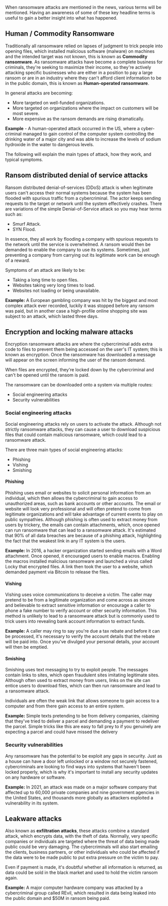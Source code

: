 When ransomware attacks are mentioned in the news, various terms will be mentioned. Having an awareness of some of these key headline terms is useful to gain a better insight into what has happened.

## Human / Commodity Ransomware

Traditionally all ransomware relied on lapses of judgment to trick people into opening files, which installed malicious software (malware) on machines and the intended target was not known, this is known as **Commodity ransomware**. As ransomware attacks have become a complete business for criminals, they're seeking to maximize their income, so they're actively attacking specific businesses who are either in a position to pay a large ransom or are in an industry where they can't afford client information to be in the public domain, this is known as **Human-operated ransomware**.

In general attacks are becoming:

- More targeted on well-funded organizations.
- More targeted on organizations where the impact on customers will be most severe.
- More expensive as the ransom demands are rising dramatically.

**Example** - A human-operated attack occurred in the US, where a cyber-criminal managed to gain control of the computer system controlling the drinking water of a major city and was able to increase the levels of sodium hydroxide in the water to dangerous levels.

The following will explain the main types of attack, how they work, and typical symptoms.

## Ransom distributed denial of service attacks

Ransom distributed denial-of-services (DDoS) attack is when legitimate users can't access their normal systems because the system has been flooded with spurious traffic from a cybercriminal. The actor keeps sending requests to the target or network until the system effectively crashes. There are variations of the simple Denial-of-Service attack so you may hear terms such as:

- Smurf Attack.
- SYN Flood.

In essence, they all work by flooding a company with spurious requests to the network until the service is overwhelmed. A ransom would then be demanded to enable the company to use its systems. Sometimes, just preventing a company from carrying out its legitimate work can be enough of a reward.

Symptoms of an attack are likely to be:

- Taking a long time to open files.
- Websites taking very long times to load.
- Websites not loading or being unavailable.

**Example:** A European gambling company was hit by the biggest and most complex attack ever recorded, luckily it was stopped before any ransom was paid, but in another case a high-profile online shopping site was subject to an attack, which lasted three days.

## Encryption and locking malware attacks

Encryption ransomware attacks are where the cybercriminal adds extra code to files to prevent them being accessed on the user's IT system; this is known as encryption. Once the ransomware has downloaded a message will appear on the screen informing the user of the ransom demand.

When files are encrypted, they're locked down by the cybercriminal and can't be opened until the ransom is paid.

The ransomware can be downloaded onto a system via multiple routes:

- Social engineering attacks
- Security vulnerabilities

### Social engineering attacks

Social engineering attacks rely on users to activate the attack. Although not strictly ransomware attacks, they can cause a user to download suspicious files that could contain malicious ransomware, which could lead to a ransomware attack.

There are three main types of social engineering attacks:

- Phishing
- Vishing
- Smishing

#### Phishing

Phishing uses email or websites to solicit personal information from an individual, which then allows the cybercriminal to gain access to unauthorized areas, such as bank accounts or other accounts. The email or website will look very professional and will often pretend to come from legitimate organizations and will take advantage of current events to play on public sympathies. Although phishing is often used to extract money from users by trickery, the emails can contain attachments, which, once opened can run ransomware that can lead to a ransomware attack. It's estimated that 90% of all data breaches are because of a phishing attack, highlighting the fact that the weakest link in any IT system is the users.

**Example:** In 2016, a hacker organization started sending emails with a Word attachment. Once opened, it encouraged users to enable macros. Enabling the macros installed malicious ransomware and launched a virus called Locky that encrypted files. A link then took the user to a website, which demanded payment via Bitcoin to release the files.

#### Vishing

Vishing uses voice communications to deceive a victim. The caller may pretend to be from a legitimate organization and come across as sincere and believable to extract sensitive information or encourage a caller to phone a fake number to verify account or other security information. This method is unlikely to lead to a ransomware attack but is commonly used to trick users into revealing bank account information to extract funds.

**Example:** A caller may ring to say you're due a tax rebate and before it can be processed, it's necessary to verify the account details that the rebate will be paid into. Once you've divulged your personal details, your account will then be emptied.

#### Smishing

Smishing uses text messaging to try to exploit people. The messages contain links to sites, which open fraudulent sites imitating legitimate sites. Although often used to extract money from users, links on the site can entice users to download files, which can then run ransomware and lead to a ransomware attack.

Individuals are often the weak link that allows someone to gain access to a computer and from there gain access to an entire system.

**Example:** Simple texts pretending to be from delivery companies, claiming that they've tried to deliver a parcel and demanding a payment to redeliver the parcel. Simple tricks like this are easy to fall prey to if you genuinely are expecting a parcel and could have missed the delivery

### Security vulnerabilities

Any ransomware has the potential to be exploit any gaps in security. Just as a house can have a door left unlocked or a window not securely fastened, cybercriminals are looking to find ways into systems that haven't been locked properly, which is why it's important to install any security updates on any hardware or software.

**Example:** In 2021, an attack was made on a major software company that affected up to 60,000 private companies and nine government agencies in the United States, and thousands more globally as attackers exploited a vulnerability in its system.

## Leakware attacks

Also known as **exfiltration attacks**, these attacks combine a standard attack, which encrypts data, with the theft of data. Normally, very specific companies or individuals are targeted where the threat of data being made public could be very damaging. The cybercriminals will also start emailing the clients, business partners, or other individuals who could be affected if the data were to be made public to put extra pressure on the victim to pay.

Even if payment is made, it's doubtful whether all information is returned, as data could be sold in the black market and used to hold the victim ransom again.

**Example:** A major computer hardware company was attacked by a cybercriminal group called REvil, which resulted in data being leaked into the public domain and $50M in ransom being paid.
